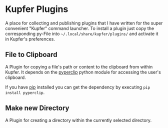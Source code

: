 Kupfer Plugins
==============

A place for collecting and publishing plugins that I have written for the super convenient "Kupfer" command launcher.
To install a plugin just copy the corresponding py-File into `~/.local/share/kupfer/plugins/` and activate it in Kupfer's preferences.

File to Clipboard
-----------------

A Plugin for copying a file's path or content to the clipboard from within Kupfer.
It depends on the [pyperclip](http://coffeeghost.net/2010/10/09/pyperclip-a-cross-platform-clipboard-module-for-python/)
python module for accessing the user's clipboard.

If you have [pip](https://pip.pypa.io/en/latest/) installed you can get the dependency
by executing `pip install pyperclip`.

Make new Directory
------------------

A Plugin for creating a directory within the currently selected directory.
